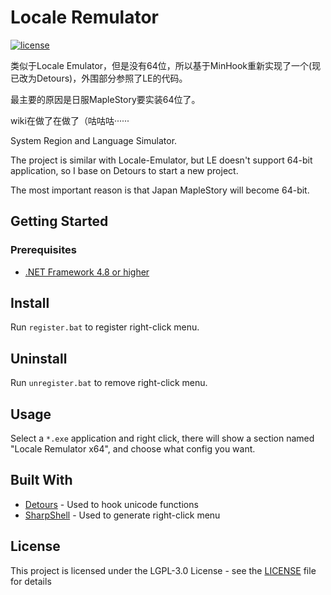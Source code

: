 # Locale Remulator

[![license](https://img.shields.io/github/license/InWILL/Locale_Remulator.svg)](https://www.gnu.org/licenses/lgpl-3.0.en.html)

类似于Locale Emulator，但是没有64位，所以基于MinHook重新实现了一个(现已改为Detours)，外围部分参照了LE的代码。

最主要的原因是日服MapleStory要实装64位了。

wiki在做了在做了（咕咕咕······

System Region and Language Simulator.

The project is similar with Locale-Emulator, but LE doesn't support 64-bit application, so I base on Detours to start a new project.

The most important reason is that Japan MapleStory will become 64-bit.

## Getting Started

### Prerequisites

* [.NET Framework 4.8 or higher](https://dotnet.microsoft.com/en-us/download/dotnet-framework/net48)

## Install

Run `register.bat` to register right-click menu.

## Uninstall

Run `unregister.bat` to remove right-click menu.

## Usage

Select a `*.exe` application and right click, there will show a section named "Locale Remulator x64", and choose what config you want.

## Built With

* [Detours](https://github.com/microsoft/Detours) - Used to hook unicode functions
* [SharpShell](https://github.com/dwmkerr/sharpshell) - Used to generate right-click menu

## License

This project is licensed under the LGPL-3.0 License - see the [LICENSE](LICENSE) file for details

